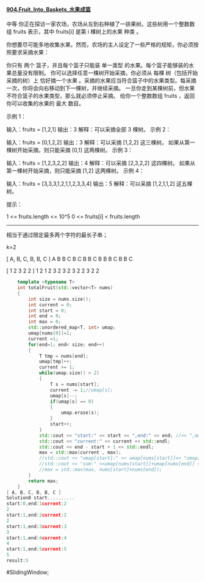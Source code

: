 #### [904.Fruit_Into_Baskets_水果成篮](https://leetcode.cn/problems/fruit-into-baskets)
中等
你正在探访一家农场，农场从左到右种植了一排果树。这些树用一个整数数组 fruits 表示，其中 fruits[i] 是第 i 棵树上的水果 种类 。

你想要尽可能多地收集水果。然而，农场的主人设定了一些严格的规矩，你必须按照要求采摘水果：

你只有 两个 篮子，并且每个篮子只能装 单一类型 的水果。每个篮子能够装的水果总量没有限制。
你可以选择任意一棵树开始采摘，你必须从 每棵 树（包括开始采摘的树）上 恰好摘一个水果 。采摘的水果应当符合篮子中的水果类型。每采摘一次，你将会向右移动到下一棵树，并继续采摘。
一旦你走到某棵树前，但水果不符合篮子的水果类型，那么就必须停止采摘。
给你一个整数数组 fruits ，返回你可以收集的水果的 最大 数目。

示例 1：

输入：fruits = [1,2,1]
输出：3
解释：可以采摘全部 3 棵树。
示例 2：

输入：fruits = [0,1,2,2]
输出：3
解释：可以采摘 [1,2,2] 这三棵树。
如果从第一棵树开始采摘，则只能采摘 [0,1] 这两棵树。
示例 3：

输入：fruits = [1,2,3,2,2]
输出：4
解释：可以采摘 [2,3,2,2] 这四棵树。
如果从第一棵树开始采摘，则只能采摘 [1,2] 这两棵树。
示例 4：

输入：fruits = [3,3,3,1,2,1,1,2,3,3,4]
输出：5
解释：可以采摘 [1,2,1,1,2] 这五棵树。
 

提示：

1 <= fruits.length <= 10^5
0 <= fruits[i] < fruits.length

---- ----
相当于通过限定最多两个字符的最长子串；

k=2

[ A, B, C, B, B, C ]
  A  B
     B  C
     B  C  B
     B  C  B  B
     B  C  B  B  C

[ 1 2 3 2 2 ]
  1 2
  1 2 3
    2 3
    2 3 2
    2 3 2 2

```cpp
    template <typename T>
    int totalFruit(std::vector<T> nums)
    {
        int size = nums.size();
        int current = 0;
        int start = 0;
        int end = 0;
        int max = 0;
        std::unordered_map<T, int> umap;
        umap[nums[0]]=1;
        current =1;
        for(end=1; end< size; end++)
        {
            T tmp = nums[end];
            umap[tmp]++;
            current += 1;
            while(umap.size() > 2)
            {
                T s = nums[start];
                current -= 1;//umap[s];
                umap[s]--;
                if(umap[s] == 0)
                {
                    umap.erase(s);
                }
                start++;
            }
            std::cout << "start:" << start << ",end:" << end; //<< ",max:"<<max << std::endl;
            std::cout << "current:" << current << std::endl;
            std::cout << end - start + 1 << std::endl;
            max = std::max(current , max);
            //std::cout << "umap[start]:" << umap[nums[start]]<< "umap[end]:" << umap[nums[end]] <<" " ;//<< std::endl;
            //std::cout << "sum:" <<umap[nums[start]]+umap[nums[end]] << std::endl;
            //max = std::max(max, nums[start]+nums[end]);
        }
        return max;
    }
[ A, B, C, B, B, C ]
Solution0 start..........
start:0,end:1current:2
2
start:1,end:2current:2
2
start:1,end:3current:3
3
start:1,end:4current:4
4
start:1,end:5current:5
5
result:5
```
#SlidingWindow;